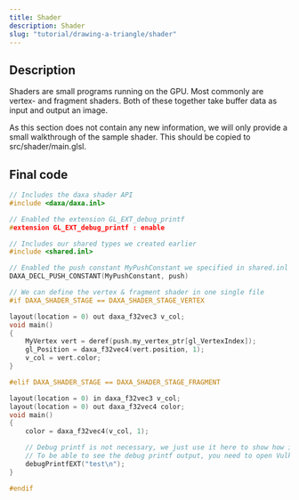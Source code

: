 ```yaml
---
title: Shader
description: Shader
slug: "tutorial/drawing-a-triangle/shader"
---
```


## Description

Shaders are small programs running on the GPU. Most commonly are vertex- and fragment shaders. Both of these together take buffer data as input and output an image.

As this section does not contain any new information, we will only provide a small walkthrough of the sample shader. This should be copied to src/shader/main.glsl.

## Final code

```cpp
// Includes the daxa shader API
#include <daxa/daxa.inl>

// Enabled the extension GL_EXT_debug_printf
#extension GL_EXT_debug_printf : enable

// Includes our shared types we created earlier
#include <shared.inl>

// Enabled the push constant MyPushConstant we specified in shared.inl
DAXA_DECL_PUSH_CONSTANT(MyPushConstant, push)

// We can define the vertex & fragment shader in one single file
#if DAXA_SHADER_STAGE == DAXA_SHADER_STAGE_VERTEX

layout(location = 0) out daxa_f32vec3 v_col;
void main()
{
    MyVertex vert = deref(push.my_vertex_ptr[gl_VertexIndex]);
    gl_Position = daxa_f32vec4(vert.position, 1);
    v_col = vert.color;
}

#elif DAXA_SHADER_STAGE == DAXA_SHADER_STAGE_FRAGMENT

layout(location = 0) in daxa_f32vec3 v_col;
layout(location = 0) out daxa_f32vec4 color;
void main()
{
    color = daxa_f32vec4(v_col, 1);

    // Debug printf is not necessary, we just use it here to show how it can be used.
    // To be able to see the debug printf output, you need to open Vulkan Configurator and enable it there.
    debugPrintfEXT("test\n");
}

#endif
```
